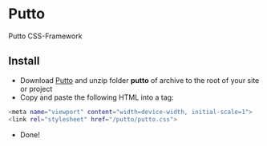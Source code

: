 Putto
=====

Putto CSS-Framework

Install
----

 - Download [Putto] and unzip folder **putto** of archive to the root of your site or project
 - Copy and paste the following HTML into a <head></head> tag:
```sh
<meta name="viewport" content="width=device-width, initial-scale=1">
<link rel="stylesheet" href="/putto/putto.css">
```
 - Done!

[Putto]:https://github.com/RDmitriev/Putto/archive/master.zip